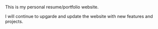 This is my personal resume/portfolio website. 

I will continue to upgarde and update the website with new features and projects. 
